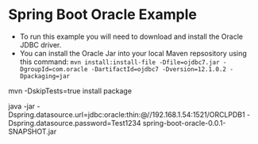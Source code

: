 # Spring Boot Oracle Example

* To run this example you will need to download and install the Oracle JDBC driver.
* You can install the Oracle Jar into your local Maven repsository using this command: `mvn install:install-file -Dfile=ojdbc7.jar -DgroupId=com.oracle -DartifactId=ojdbc7 -Dversion=12.1.0.2 -Dpackaging=jar`

mvn -DskipTests=true install package

java -jar -Dspring.datasource.url=jdbc:oracle:thin:@//192.168.1.54:1521/ORCLPDB1 -Dspring.datasource.password=Test1234 spring-boot-oracle-0.0.1-SNAPSHOT.jar